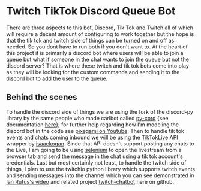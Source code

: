 # Twitch TikTok Discord Queue Bot

There are three aspects to this bot, Discord, Tik Tok and Twitch all of which will require a decent amount of configuring to work together but the hope is that the tik tok and twitch side of things can be turned on and off as needed. So you dont have to run both if you don't want to. At the heart of this project it is primarily a discord bot where users will be able to join a queue but what if someone in the chat wants to join the queue but not the discord server? That is where these twitch and tik tok bots come into play as they will be looking for the custom commands and sending it to the discord bot to add the user to the queue.

## Behind the scenes

To handle the discord side of things we are using the fork of the discord-py library by the same people who made carlbot called [py-cord](https://github.com/botlabs-gg/pycord) {see documentation [here](https://guide.pycord.dev/category/getting-started)}; for further help regarding how I'm modeling the discord bot in the code see [pixegami on Youtube](https://www.youtube.com/watch?v=2k9x0s3awss). Then to handle tik tok events and chats coming inbound we will be using the [TikTokLive](https://github.com/isaackogan/TikTokLive) API wrapper by [isaackogan](https://github.com/isaackogan). Since that API doesn't support posting any chats to the Live, I am going to be using [selenium](https://selenium-python.readthedocs.io/getting-started.html#simple-usage) to open the livestream from a browser tab and send the message in the chat using a tik tok account's credentials. Last but most certainly not least, to handle the twitch side of things, I plan to use the twitchio python library which supports twitch events and sending messages into the channel which you can see demonstrated in [Ian Rufus's video](https://www.youtube.com/watch?v=JhdSVdvtQss) and related project [twitch-chatbot](https://github.com/ianrufus/youtube/tree/main/twitch-chatbot) here on github.


